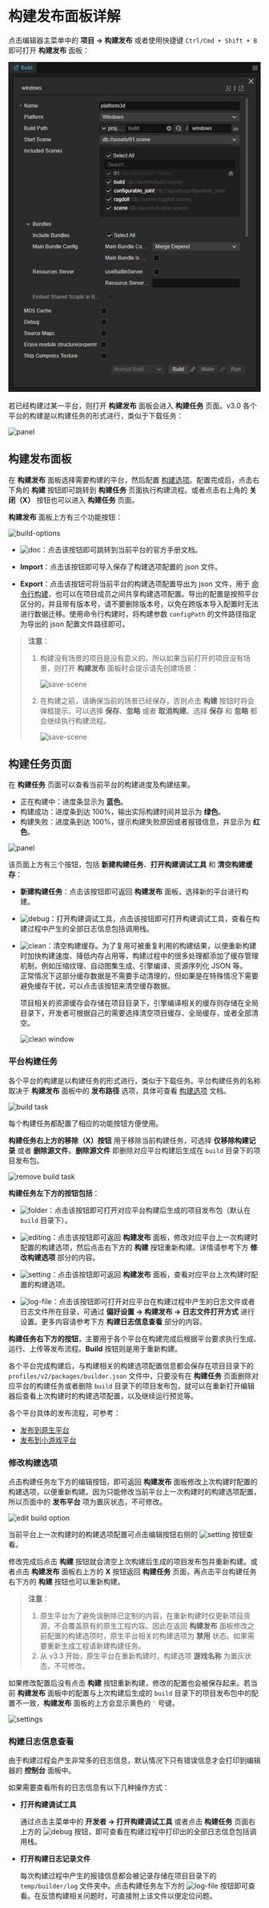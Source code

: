 # 构建发布面板详解

点击编辑器主菜单中的 **项目 -> 构建发布** 或者使用快捷键 `Ctrl/Cmd + Shift + B` 即可打开 **构建发布** 面板：

![build-panel](./build-panel/build-panel.png)

若已经构建过某一平台，则打开 **构建发布** 面板会进入 **构建任务** 页面。v3.0 各个平台的构建是以构建任务的形式进行，类似于下载任务：

![panel](./build-panel/panel.png)

## 构建发布面板

在 **构建发布** 面板选择需要构建的平台，然后配置 [构建选项](build-options.md)。配置完成后，点击右下角的 **构建** 按钮即可跳转到 **构建任务** 页面执行构建流程。或者点击右上角的 **关闭（X）** 按钮也可以进入 **构建任务** 页面。

**构建发布** 面板上方有三个功能按钮：

![build-options](./build-panel/build-options.png)

- ![doc](./build-panel/doc.png)：点击该按钮即可跳转到当前平台的官方手册文档。

- **Import**：点击该按钮即可导入保存了构建选项配置的 json 文件。

- **Export**：点击该按钮可将当前平台的构建选项配置导出为 json 文件，用于 [命令行构建](publish-in-command-line.md)，也可以在项目成员之间共享构建选项配置。导出的配置是按照平台区分的，并且带有版本号，请不要删除版本号，以免在跨版本导入配置时无法进行数据迁移。使用命令行构建时，将构建参数 `configPath` 的文件路径指定为导出的 json 配置文件路径即可。

> **注意**：
>
> 1. 构建没有场景的项目是没有意义的，所以如果当前打开的项目没有场景，则打开 **构建发布** 面板时会提示请先创建场景：
>
>     ![save-scene](./build-panel/create-scene-first.png)
>
> 2. 在构建之前，请确保当前的场景已经保存，否则点击 **构建** 按钮时将会弹框提示，可以选择 **保存**、**忽略** 或者 **取消构建**。选择 **保存** 和 **忽略** 都会继续执行构建流程。
>
>     ![save-scene](./build-panel/save-scene.png)

## 构建任务页面

在 **构建任务** 页面可以查看当前平台的构建进度及构建结果。

- 正在构建中：进度条显示为 **蓝色**。
- 构建成功：进度条到达 100%，输出实际构建时间并显示为 **绿色**。
- 构建失败：进度条到达 100%，提示构建失败原因或者报错信息，并显示为 **红色**。

![panel](./build-panel/build-page.png)

该页面上方有三个按钮，包括 **新建构建任务**、**打开构建调试工具** 和 **清空构建缓存**：

- **新建构建任务**：点击该按钮即可返回 **构建发布** 面板，选择新的平台进行构建。

- ![debug](./build-panel/debug.png)：打开构建调试工具，点击该按钮即可打开构建调试工具，查看在构建过程中产生的全部日志信息包括调用栈。

- ![clean](./build-panel/clean.png)：清空构建缓存。为了复用可被重复利用的构建结果，以便重新构建时加快构建速度、降低内存占用等，构建过程中的很多处理都添加了缓存管理机制，例如压缩纹理、自动图集生成、引擎编译、资源序列化 JSON 等。<br>正常情况下这部分缓存数据是不需要手动清理的，但如果是在特殊情况下需要避免缓存干扰，可以点击该按钮来清空缓存数据。

  项目相关的资源缓存会存储在项目目录下，引擎编译相关的缓存则存储在全局目录下，开发者可根据自己的需要选择清空项目缓存、全局缓存，或者全部清空。

  ![clean window](./build-panel/clean-window.png)

### 平台构建任务

各个平台的构建是以构建任务的形式进行，类似于下载任务。平台构建任务的名称取决于 **构建发布** 面板中的 **发布路径** 选项，具体可查看 [构建选项](build-options.md) 文档。

![build task](./build-panel/build-task.png)

每个构建任务都配置了相应的功能按钮方便使用。

**构建任务右上方的移除（X）按钮** 用于移除当前构建任务，可选择 **仅移除构建记录** 或者 **删除源文件**。**删除源文件** 即删除对应平台构建后生成在 `build` 目录下的项目发布包。

![remove build task](./build-panel/remove-build-task.png)

**构建任务左下方的按钮包括**：

- ![folder](./build-panel/folder.png)：点击该按钮即可打开对应平台构建后生成的项目发布包（默认在 `build` 目录下）。

- ![editing](./build-panel/editing.png)：点击该按钮即可返回 **构建发布** 面板，修改对应平台上一次构建时配置的构建选项，然后点击右下方的 **构建** 按钮重新构建。详情请参考下方 **修改构建选项** 部分的内容。

- ![setting](./build-panel/view_build_parameter.png)：点击该按钮即可返回 **构建发布** 面板，查看对应平台上次构建时配置的构建选项。

- ![log-file](./build-panel/log-file.png)：点击该按钮即可打开对应平台在构建过程中产生的日志文件或者日志文件所在目录，可通过 **偏好设置 -> 构建发布 -> 日志文件打开方式** 进行设置。更多内容请参考下方 **构建日志信息查看** 部分的内容。

**构建任务右下方的按钮**，主要用于各个平台在构建完成后根据平台要求执行生成、运行、上传等发布流程。**Build** 按钮则是用于重新构建。

各个平台完成构建后，与构建相关的构建选项配置信息都会保存在项目目录下的 `profiles/v2/packages/builder.json` 文件中，只要没有在 **构建任务** 页面删除对应平台的构建任务或者删除 `build` 目录下的项目发布包，就可以在重新打开编辑器后查看上次构建时的构建选项配置，以及继续运行预览等。

各个平台具体的发布流程，可参考：

- [发布到原生平台](native-options.md)
- [发布到小游戏平台](publish-mini-game.md)

### 修改构建选项

点击构建任务左下方的编辑按钮，即可返回 **构建发布** 面板修改上次构建时配置的构建选项，以便重新构建。因为只能修改当前平台上一次构建时的构建选项配置，所以页面中的 **发布平台** 项为置灰状态，不可修改。

![edit build option](./build-panel/edit-build-option.png)

当前平台上一次构建时的构建选项配置可点击编辑按钮右侧的 ![setting](./build-panel/view_build_parameter.png) 按钮查看。

修改完成后点击 **构建** 按钮就会清空上次构建后生成的项目发布包并重新构建。或者点击 **构建发布** 面板右上方的 **X** 按钮返回 **构建任务** 页面，再点击平台构建任务右下方的 **构建** 按钮也可以重新构建。

> **注意**：
>
> 1. 原生平台为了避免误删除已定制的内容，在重新构建时仅更新项目资源，不会覆盖原有的原生工程内容。因此在返回 **构建发布** 面板修改之前配置的构建选项时，原生平台相关的构建选项为 **禁用** 状态。如果需要重新生成工程请新建构建任务。
> 2. 从 v3.3 开始，原生平台在重新构建时，构建选项 **游戏名称** 为置灰状态，不可修改。

如果修改配置后没有点击 **构建** 按钮重新构建，修改的配置也会被保存起来。若当前 **构建发布** 面板中的配置与上次构建后生成的 `build` 目录下的项目发布包中的配置不一致，**构建发布** 面板的上方会显示黄色的 <font color=#F0C800>*</font> 号键。

![settings](build-panel/settings.png)

### 构建日志信息查看

由于构建过程会产生非常多的日志信息，默认情况下只有错误信息才会打印到编辑器的 **控制台** 面板中。

如果需要查看所有的日志信息有以下几种操作方式：

- **打开构建调试工具**

    通过点击主菜单中的 **开发者 -> 打开构建调试工具** 或者点击 **构建任务** 页面右上方的 ![debug](./build-panel/debug.png) 按钮，即可查看在构建过程中打印出的全部日志信息包括调用栈。

- **打开构建日志记录文件**

    每次构建过程中产生的报错信息都会被记录存储在项目目录下的 `temp/builder/log` 文件夹中。点击构建任务左下方的 ![log-file](./build-panel/log-file.png) 按钮即可查看。在反馈构建相关问题时，可直接附上该文件以便定位问题。
